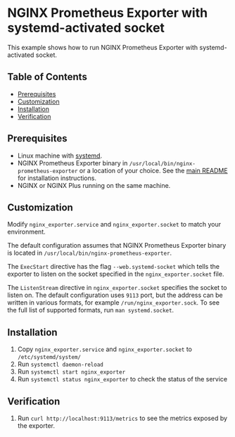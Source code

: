 # NGINX Prometheus Exporter with systemd-activated socket

This example shows how to run NGINX Prometheus Exporter with systemd-activated socket.

<!-- START doctoc generated TOC please keep comment here to allow auto update -->
<!-- DON'T EDIT THIS SECTION, INSTEAD RE-RUN doctoc TO UPDATE -->
## Table of Contents

- [Prerequisites](#prerequisites)
- [Customization](#customization)
- [Installation](#installation)
- [Verification](#verification)

<!-- END doctoc generated TOC please keep comment here to allow auto update -->

## Prerequisites

- Linux machine with [systemd](https://www.freedesktop.org/wiki/Software/systemd/).
- NGINX Prometheus Exporter binary in `/usr/local/bin/nginx-prometheus-exporter` or a location of your choice. See the
  [main README](../../README.md) for installation instructions.
- NGINX or NGINX Plus running on the same machine.

## Customization

Modify `nginx_exporter.service` and `nginx_exporter.socket` to match your environment.

The default configuration assumes that NGINX Prometheus Exporter binary is located in
`/usr/local/bin/nginx-prometheus-exporter`.

The `ExecStart` directive has the flag `--web.systemd-socket` which tells the exporter to listen on the socket specified
in the `nginx_exporter.socket` file.

The `ListenStream` directive in `nginx_exporter.socket` specifies the socket to listen on. The default configuration
uses `9113` port, but the address can be written in various formats, for example `/run/nginx_exporter.sock`. To see the
full list of supported formats, run `man systemd.socket`.

## Installation

1. Copy `nginx_exporter.service` and `nginx_exporter.socket` to `/etc/systemd/system/`
2. Run `systemctl daemon-reload`
3. Run `systemctl start nginx_exporter`
4. Run `systemctl status nginx_exporter` to check the status of the service

## Verification

1. Run `curl http://localhost:9113/metrics` to see the metrics exposed by the exporter.
